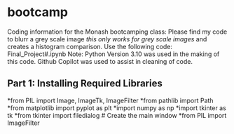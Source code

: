 # bootcamp
Coding information for the Monash bootcamping class: 
Please find my code to blurr a grey scale image *this only works for grey scale images* and creates a histogram comparison.
Use the following code: Final_Project#.ipynb 
Note: Python Version 3.10 was used in the making of this code. Github Copilot was used to assist in cleaning of code. 

## Part 1: Installing Required Libraries
*from PIL import Image, ImageTk, ImageFilter
*from pathlib import Path
*from matplotlib import pyplot as plt
*import numpy as np
*import tkinter as tk
*from tkinter import filedialog # Create the main window
*from PIL import ImageFilter

